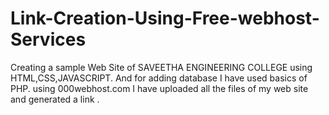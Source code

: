 # Link-Creation-Using-Free-webhost-Services
Creating a sample Web Site of SAVEETHA ENGINEERING COLLEGE using HTML,CSS,JAVASCRIPT. And for adding database I have used basics of PHP. using 000webhost.com I have uploaded all the files of my web site and generated a link .

